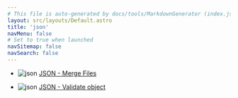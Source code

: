 ```yaml
---
# This file is auto-generated by docs/tools/MarkdownGenerator (index.js)
layout: src/layouts/Default.astro
title: 'json'
navMenu: false
# Set to true when launched
navSitemap: false
navSearch: false
---
```


<ul>

<li>

![json](https://i.octopus.com/library/step-templates/json.png) [JSON - Merge Files](/integrations/json/json-merge-files)

</li>
        
<li>

![json](https://i.octopus.com/library/step-templates/json.png) [JSON - Validate object](/integrations/json/json-validate-object)

</li>
        
</ul>
